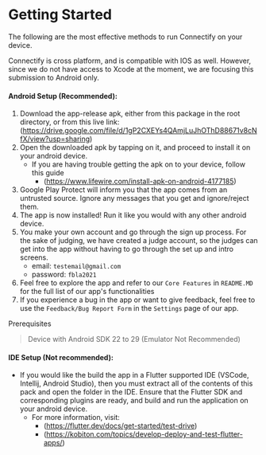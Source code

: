 # Getting Started
The following are the most effective methods to run Connectify on your device.

Connectify is cross platform, and is compatible with IOS as well. However, since we do not have access to Xcode at the moment, we are focusing this submission to Android only.


#### Android Setup (Recommended):
1. Download the app-release apk, either from this package in the root directory, or from this live link: (https://drive.google.com/file/d/1gP2CXEYs4QAmjLuJhOThD88671v8cNfX/view?usp=sharing)
2. Open the downloaded apk by tapping on it, and proceed to install it on your android device.
   - If you are having trouble getting the apk on to your device, follow this guide 
        - (https://www.lifewire.com/install-apk-on-android-4177185)
3. Google Play Protect will inform you that the app comes from an untrusted source. Ignore any messages that you get and ignore/reject them.
4. The app is now installed! Run it like you would with any other android device.
5. You make your own account and go through the sign up process. For the sake of judging, we have created a judge account, so the judges can get into the app without having to go through the set up and intro screens.
   * email: `testemail@gmail.com`
   * password: `fbla2021`
6. Feel free to explore the app and refer to our `Core Features` in `README.MD` for the full list of our app's functionalities
7. If you experience a bug in the app or want to give feedback, feel free to use the `Feedback/Bug Report Form`  in the `Settings` page of our app.


Prerequisites
> Device with Android SDK 22 to 29 (Emulator Not Recommended)

#### IDE Setup (Not recommended):
- If you would like the build the app in a Flutter supported IDE (VSCode, Intellij, Android Studio), then you must extract all of the contents of this pack and open the folder in the IDE. Ensure that the Flutter SDK and corresponding plugins are ready, and build and run the application on your android device. 
   - For more information, visit:
      - (https://flutter.dev/docs/get-started/test-drive)
      - (https://kobiton.com/topics/develop-deploy-and-test-flutter-apps/)
